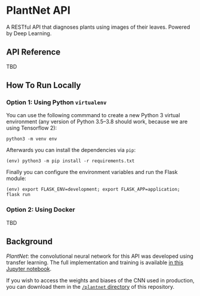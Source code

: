 # PlantNet API
A RESTful API that diagnoses plants using images of their leaves. Powered by Deep Learning.

## API Reference 
TBD

## How To Run Locally 
### Option 1: Using Python `virtualenv`
You can use the following commmand to create a new Python 3 virtual environment (any version of Python 3.5–3.8 should work, because we are using Tensorflow 2):
```
python3 -m venv env
``` 
Afterwards you can install the dependencies via `pip`:
```
(env) python3 -m pip install -r requirements.txt
```
Finally you can configure the environment variables and run the Flask module:
```
(env) export FLASK_ENV=development; export FLASK_APP=application; flask run
```
### Option 2: Using Docker
TBD


## Background

*PlantNet*: the convolutional neural network for this API was developed using transfer learning. The full implementation and training is available [in this Jupyter notebook](https://github.com/UPstartDeveloper/DS-2.4-Advanced-Topics/blob/main/Notebooks/Computer_Vision/Plant_Vision.ipynb).

If you wish to access the weights and biases of the CNN used in production, you can download them in the [`/plantnet` directory](https://github.com/UPstartDeveloper/plantnet-api/tree/main/plantnet) of this repository.
